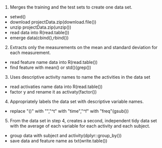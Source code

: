 1. Merges the training and the test sets to create one data set.
 - setwd()
 - download projectData.zip(download.file())
 - unzip projectData.zip(unzip())
 - read data into R(read.table())
 - emerge data(cbind(),rbind())

2. Extracts only the measurements on the mean and standard deviation for each measurement.
 - read feature name data into R(read.table())
 - find feature with mean() or std()(grep())

3. Uses descriptive activity names to name the activities in the data set
 - read activaties name data into R(read.table())
 - factor y and rename it as activaty(factor())

4. Appropriately labels the data set with descriptive variable names.
 - replace "()" with "","^t" with "time","^f" with "freq"(gsub())

5. From the data set in step 4, creates a second, independent tidy data set with the average of each variable for each activity and each subject.
 - group data with subject and activity(dplyr::group_by())
 - save data and feature name as txt(write.table())